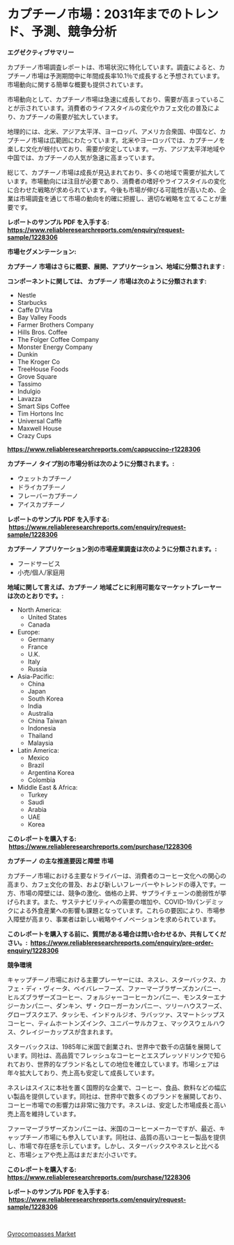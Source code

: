 <p><h1>カプチーノ市場：2031年までのトレンド、予測、競争分析</h1></p><p><strong>エグゼクティブサマリー</strong></p>
<p><p>カプチーノ市場調査レポートは、市場状況に特化しています。調査によると、カプチーノ市場は予測期間中に年間成長率10.1％で成長すると予想されています。市場動向に関する簡単な概要も提供されています。</p><p>市場動向として、カプチーノ市場は急速に成長しており、需要が高まっていることが示されています。消費者のライフスタイルの変化やカフェ文化の普及により、カプチーノの需要が拡大しています。</p><p>地理的には、北米、アジア太平洋、ヨーロッパ、アメリカ合衆国、中国など、カプチーノ市場は広範囲にわたっています。北米やヨーロッパでは、カプチーノを楽しむ文化が根付いており、需要が安定しています。一方、アジア太平洋地域や中国では、カプチーノの人気が急速に高まっています。</p><p>総じて、カプチーノ市場は成長が見込まれており、多くの地域で需要が拡大しています。市場動向には注目が必要であり、消費者の嗜好やライフスタイルの変化に合わせた戦略が求められています。今後も市場が伸びる可能性が高いため、企業は市場調査を通じて市場の動向を的確に把握し、適切な戦略を立てることが重要です。</p></p>
<p><strong>レポートのサンプル PDF を入手する: <a href="https://www.reliableresearchreports.com/enquiry/request-sample/1228306">https://www.reliableresearchreports.com/enquiry/request-sample/1228306</a></strong></p>
<p><strong>市場セグメンテーション:</strong></p>
<p><strong> カプチーノ 市場はさらに概要、展開、アプリケーション、地域に分類されます :</strong></p>
<p><strong>コンポーネントに関しては、 カプチーノ 市場は次のように分類されます: &nbsp;</strong></p>
<p><ul><li>Nestle</li><li>Starbucks</li><li>Caffe D'Vita</li><li>Bay Valley Foods</li><li>Farmer Brothers Company</li><li>Hills Bros. Coffee</li><li>The Folger Coffee Company</li><li>Monster Energy Company</li><li>Dunkin</li><li>The Kroger Co</li><li>TreeHouse Foods</li><li>Grove Square</li><li>Tassimo</li><li>Indulgio</li><li>Lavazza</li><li>Smart Sips Coffee</li><li>Tim Hortons Inc</li><li>Universal Caffè</li><li>Maxwell House</li><li>Crazy Cups</li></ul></p>
<p><strong><a href="https://www.reliableresearchreports.com/cappuccino-r1228306">https://www.reliableresearchreports.com/cappuccino-r1228306</a></strong></p>
<p><strong> カプチーノ タイプ別の市場分析は次のように分類されます。:</strong></p>
<p><ul><li>ウェットカプチーノ</li><li>ドライカプチーノ</li><li>フレーバーカプチーノ</li><li>アイスカプチーノ</li></ul></p>
<p><strong>レポートのサンプル PDF を入手する: &nbsp;<a href="https://www.reliableresearchreports.com/enquiry/request-sample/1228306">https://www.reliableresearchreports.com/enquiry/request-sample/1228306</a></strong></p>
<p><strong> カプチーノ アプリケーション別の市場産業調査は次のように分類されます。:</strong></p>
<p><ul><li>フードサービス</li><li>小売/個人/家庭用</li></ul></p>
<p><strong>地域に関して言えば、カプチーノ 地域ごとに利用可能なマーケットプレーヤーは次のとおりです。:</strong></p>
<p><ul>
    <li>
        North America:
        <ul>
            <li>United States</li>
            <li>Canada</li>
        </ul>
    </li>
    <li>
        Europe:
        <ul>
            <li>Germany</li>
            <li>France</li>
            <li>U.K.</li>
            <li>Italy</li>
            <li>Russia</li>
        </ul>
    </li>
    <li>
        Asia-Pacific:
        <ul>
            <li>China</li>
            <li>Japan</li>
            <li>South Korea</li>
            <li>India</li>
            <li>Australia</li>
            <li>China Taiwan</li>
            <li>Indonesia</li>
            <li>Thailand</li>
            <li>Malaysia</li>
        </ul>
    </li>
    <li>
        Latin America:
        <ul>
            <li>Mexico</li>
            <li>Brazil</li>
            <li>Argentina Korea</li>
            <li>Colombia</li>
        </ul>
    </li>
    <li>
        Middle East & Africa:
        <ul>
            <li>Turkey</li>
            <li>Saudi</li>
            <li>Arabia</li>
            <li>UAE</li>
            <li>Korea</li>
        </ul>
    </li>
    </ul></p>
<p><strong>このレポートを購入する: &nbsp;<a href="https://www.reliableresearchreports.com/purchase/1228306">https://www.reliableresearchreports.com/purchase/1228306</a></strong></p>
<p><strong>カプチーノ の主な推進要因と障壁 市場</strong></p>
<p><p>カプチーノ市場における主要なドライバーは、消費者のコーヒー文化への関心の高まり、カフェ文化の普及、および新しいフレーバーやトレンドの導入です。一方、市場の障壁には、競争の激化、価格の上昇、サプライチェーンの脆弱性が挙げられます。また、サステナビリティへの需要の増加や、COVID-19パンデミックによる外食産業への影響も課題となっています。これらの要因により、市場参入障壁が高まり、事業者は新しい戦略やイノベーションを求められています。</p></p>
<p><strong>このレポートを購入する前に、質問がある場合は問い合わせるか、共有してください。:&nbsp; <a href="https://www.reliableresearchreports.com/enquiry/pre-order-enquiry/1228306">https://www.reliableresearchreports.com/enquiry/pre-order-enquiry/1228306</a></strong></p>
<p><strong>競争環境</strong></p>
<p><p>キャップチーノ市場における主要プレーヤーには、ネスレ、スターバックス、カフェ・ディ・ヴィータ、ベイバレーフーズ、ファーマーブラザーズカンパニー、ヒルズブラザーズコーヒー、フォルジャーコーヒーカンパニー、モンスターエナジーカンパニー、ダンキン、ザ・クローガーカンパニー、ツリーハウスフーズ、グローブスクエア、タッシモ、インドゥルジオ、ラバッツァ、スマートシップスコーヒー、ティムホートンズインク、ユニバーサルカフェ、マックスウェルハウス、クレイジーカップスが含まれます。 </p><p>スターバックスは、1985年に米国で創業され、世界中で数千の店舗を展開しています。同社は、高品質でフレッシュなコーヒーとエスプレッソドリンクで知られており、世界的なブランド名としての地位を確立しています。市場シェアは年々拡大しており、売上高も安定して成長しています。</p><p>ネスレはスイスに本社を置く国際的な企業で、コーヒー、食品、飲料などの幅広い製品を提供しています。同社は、世界中で数多くのブランドを展開しており、コーヒー市場での影響力は非常に強力です。ネスレは、安定した市場成長と高い売上高を維持しています。</p><p>ファーマーブラザーズカンパニーは、米国のコーヒーメーカーですが、最近、キャップチーノ市場にも参入しています。同社は、品質の高いコーヒー製品を提供し、市場で存在感を示しています。しかし、スターバックスやネスレと比べると、市場シェアや売上高はまだまだ小さいです。</p></p>
<p><strong>このレポートを購入する: &nbsp; <a href="https://www.reliableresearchreports.com/purchase/1228306">https://www.reliableresearchreports.com/purchase/1228306</a></strong></p>
<p><strong>レポートのサンプル PDF を入手する: &nbsp;<a href="https://www.reliableresearchreports.com/enquiry/request-sample/1228306">https://www.reliableresearchreports.com/enquiry/request-sample/1228306</a></strong><strong></strong></p>
<p>&nbsp;</p>
<p><p><a href="https://github.com/brenzgnarento/Market-Research-Report-List-2/blob/main/gyrocompasses-market.md">Gyrocompasses Market</a></p></p>